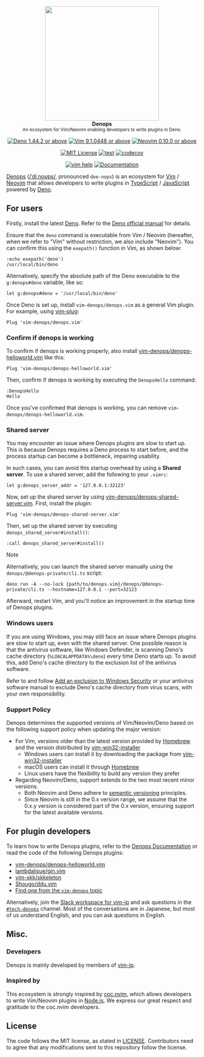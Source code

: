 <div align="center">
<img src="https://user-images.githubusercontent.com/3132889/113470275-51e30a00-948f-11eb-81bb-812986d131d5.png" width="300"><br>
<strong>Denops</strong><br>
<sup>An ecosystem for Vim/Neovim enabling developers to write plugins in Deno.</sup>

[![Deno 1.44.2 or above](https://img.shields.io/badge/Deno-Support%201.44.2-yellowgreen.svg?logo=deno)](https://github.com/denoland/deno/tree/v1.44.2)
[![Vim 9.1.0448 or above](https://img.shields.io/badge/Vim-Support%209.1.0448-yellowgreen.svg?logo=vim)](https://github.com/vim/vim/tree/v9.1.0448)
[![Neovim 0.10.0 or above](https://img.shields.io/badge/Neovim-Support%200.10.0-yellowgreen.svg?logo=neovim&logoColor=white)](https://github.com/neovim/neovim/tree/v0.10.0)

[![MIT License](https://img.shields.io/badge/license-MIT-blue.svg)](LICENSE)
[![test](https://github.com/vim-denops/denops.vim/actions/workflows/test.yml/badge.svg)](https://github.com/vim-denops/denops.vim/actions/workflows/test.yml)
[![codecov](https://codecov.io/github/vim-denops/denops.vim/branch/main/graph/badge.svg?token=k50SaoYUp0)](https://codecov.io/github/vim-denops/denops.vim)

[![vim help](https://img.shields.io/badge/vim-%3Ah%20denops-orange.svg)](doc/denops.txt)
[![Documentation](https://img.shields.io/badge/denops-Documentation-yellow.svg)](https://vim-denops.github.io/denops-documentation/)

</div>

[Denops] ([/ˈdiːnoʊps/](http://ipa-reader.xyz/?text=%CB%88di%CB%90no%CA%8Aps),
pronounced `dee-nops`) is an ecosystem for [Vim] / [Neovim] that allows
developers to write plugins in [TypeScript] / [JavaScript] powered by [Deno].

[Denops]: https://github.com/vim-denops/denops.vim
[Vim]: https://www.vim.org/
[Neovim]: https://neovim.io/
[TypeScript]: https://www.typescriptlang.org/
[JavaScript]: https://developer.mozilla.org/en-US/docs/Web/JavaScript
[Deno]: https://deno.land/

## For users

Firstly, install the latest [Deno]. Refer to the
[Deno official manual](https://deno.land/manual/getting_started/installation)
for details.

Ensure that the `deno` command is executable from Vim / Neovim (hereafter, when
we refer to "Vim" without restriction, we also include "Neovim"). You can
confirm this using the `exepath()` function in Vim, as shown below:

```vim
:echo exepath('deno')
/usr/local/bin/deno
```

Alternatively, specify the absolute path of the Deno executable to the
`g:denops#deno` variable, like so:

```vim
let g:denops#deno = '/usr/local/bin/deno'
```

Once Deno is set up, install `vim-denops/denops.vim` as a general Vim plugin.
For example, using [vim-plug]:

```vim
Plug 'vim-denops/denops.vim'
```

### Confirm if denops is working

To confirm if denops is working properly, also install
[vim-denops/denops-helloworld.vim](https://github.com/vim-denops/denops-helloworld.vim)
like this:

```vim
Plug 'vim-denops/denops-helloworld.vim'
```

Then, confirm if denops is working by executing the `DenopsHello` command:

```vim
:DenopsHello
Hello
```

Once you've confirmed that denops is working, you can remove
`vim-denops/denops-helloworld.vim`.

[vim-plug]: https://github.com/junegunn/vim-plug

### Shared server

You may encounter an issue where Denops plugins are slow to start up. This is
because Denops requires a Deno process to start before, and the process startup
can become a bottleneck, impairing usability.

In such cases, you can avoid this startup overhead by using a **Shared server**.
To use a shared server, add the following to your `.vimrc`:

```vim
let g:denops_server_addr = '127.0.0.1:32123'
```

Now, set up the shared server by using
[vim-denops/denops-shared-server.vim](https://github.com/vim-denops/denops-shared-server.vim).
First, install the plugin:

```vim
Plug 'vim-denops/denops-shared-server.vim'
```

Then, set up the shared server by executing `denops_shared_server#install()`:

```vim
:call denops_shared_server#install()
```

> [!NOTE]
>
> Alternatively, you can launch the shared server manually using the
> `denops/@denops-private/cli.ts` script:
>
> ```
> deno run -A --no-lock {path/to/denops.vim}/denops/@denops-private/cli.ts --hostname=127.0.0.1 --port=32123
> ```

Afterward, restart Vim, and you'll notice an improvement in the startup time of
Denops plugins.

### Windows users

If you are using Windows, you may still face an issue where Denops plugins are
slow to start up, even with the shared server. One possible reason is that the
antivirus software, like Windows Defender, is scanning Deno's cache directory
(`%LOACALAPPDATA%\deno`) every time Deno starts up. To avoid this, add Deno's
cache directory to the exclusion list of the antivirus software.

Refer to and follow
[Add an exclusion to Windows Security](https://support.microsoft.com/en-us/windows/add-an-exclusion-to-windows-security-811816c0-4dfd-af4a-47e4-c301afe13b26)
or your antivirus software manual to exclude Deno's cache directory from virus
scans, with your own responsibility.

### Support Policy

Denops determines the supported versions of Vim/Neovim/Deno based on the
following support policy when updating the major version:

- For Vim, versions older than the latest version provided by [Homebrew] and the
  version distributed by [vim-win32-installer]
  - Windows users can install it by downloading the package from
    [vim-win32-installer]
  - macOS users can install it through [Homebrew]
  - Linux users have the flexibility to build any version they prefer
- Regarding Neovim/Deno, support extends to the two most recent minor versions.
  - Both Neovim and Deno adhere to
    [semantic versioning](https://semver.org/spec/v2.0.0.html) principles.
  - Since Neovim is still in the 0.x version range, we assume that the 0.x.y
    version is considered part of the 0.x version, ensuring support for the
    latest available versions.

[Homebrew]: https://brew.sh/
[vim-win32-installer]: https://github.com/vim/vim-win32-installer

## For plugin developers

To learn how to write Denops plugins, refer to the
[Denops Documentation](https://vim-denops.github.io/denops-documentation/) or
read the code of the following Denops plugins:

- [vim-denops/denops-helloworld.vim](https://github.com/vim-denops/denops-helloworld.vim)
- [lambdalisue/gin.vim](https://github.com/lambdalisue/gin.vim)
- [vim-skk/skkeleton](https://github.com/vim-skk/skkeleton)
- [Shougo/ddu.vim](https://github.com/Shougo/ddu.vim)
- [Find one from the `vim-denops` topic](https://github.com/topics/vim-denops)

Alternatively, join the
[Slack workspace for vim-jp](https://join.slack.com/t/vim-jp/shared_invite/zt-zcifn2id-e6EsDjIKEzx~UlF~hE2Njg)
and ask questions in the
[`#tech-denops`](https://vim-jp.slack.com/archives/C01N4L5362D) channel. Most of
the conversations are in Japanese, but most of us understand English, and you
can ask questions in English.

## Misc.

### Developers

Denops is mainly developed by members of [vim-jp].

### Inspired by

This ecosystem is strongly inspired by [coc.nvim], which allows developers to
write Vim/Neovim plugins in [Node.js]. We express our great respect and
gratitude to the coc.nvim developers.

[coc.nvim]: https://github.com/neoclide/coc.nvim
[Node.js]: https://nodejs.org/ja/
[vim-jp]: https://vim-jp.org/

## License

The code follows the MIT license, as stated in [LICENSE](./LICENSE).
Contributors need to agree that any modifications sent to this repository follow
the license.
